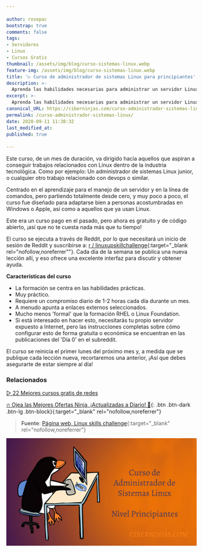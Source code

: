 ```yaml
---

author: rosepac
bootstrap: true
comments: false
tags:
- Servidores
- Linux
- Cursos Gratis
thumbnail: /assets/img/blog/curso-sistemas-linux.webp
feature-img: /assets/img/blog/curso-sistemas-linux.webp
title: '▷ Curso de administrador de sistemas Linux para principiantes'
description: >-
  Aprenda las habilidades necesarias para administrar un servidor Linux remoto desde la línea de comandos.
excerpt: >-
  Aprenda las habilidades necesarias para administrar un servidor Linux remoto desde la línea de comandos.
canonical_URL: https://ciberninjas.com/curso-administrador-sistemas-linux/
permalink: /curso-administrador-sistemas-linux/
date: 2020-09-11 11:38:32
last_modified_at: 
published: true

---
```


Este curso, de un mes de duración, va dirigido hacía aquellos que aspiran a conseguir trabajos relacionados con Linux dentro de la industria tecnológica. Como por ejemplo: Un administrador de sistemas Linux junior, o cualquier otro trabajo relacionado con devops o similar.

Centrado en el aprendizaje para el manejo de un servidor y en la línea de comandos, pero partiendo totalmente desde cero, y muy poco a poco, el curso fue diseñado para adaptarse bien a personas acostumbradas en Windows o Apple, así como a aquellos que ya usan Linux.

Este era un curso pago en el pasado, pero ahora es gratuito y de código abierto, ¡así que no te cuesta nada más que tu tiempo!

El curso se ejecuta a través de Reddit, por lo que necesitará un inicio de sesión de Reddit y suscribirse a: [r / linuxupskillchallenge](https://reddit.com/r/linuxupskillchallenge){:target="_blank rel="nofollow,noreferrer""}. Cada día de la semana se publica una nueva lección allí, y eso ofrece una excelente interfaz para discutir y obtener ayuda.

**Características del curso**

- La formación se centra en las habilidades prácticas.
- Muy práctico.
- Requiere un compromiso diario de 1-2 horas cada día durante un mes.
- A menudo apunta a enlaces externos seleccionados.
- Mucho menos 'formal' que la formación RHEL o Linux Foundation.
- Si está interesado en hacer esto, necesitarás tu propio servidor expuesto a Internet, pero las instrucciones completas sobre cómo configurar esto de forma gratuita o económica se encuentran en las publicaciones del 'Día 0' en el subreddit.

El curso se reinicia el primer lunes del próximo mes y, a medida que se publique cada lección nueva, recortaremos una anterior, ¡Así que debes asegurarte de estar siempre al día!

### **Relacionados** <!-- omit in toc -->

[▷ 22 Mejores cursos gratis de redes](https://ciberninjas.com/cursos-redes/)

[🔥 Ojea las Mejores Ofertas Ninja, ¡Actualizadas a Diario! 🎁](https://www.amazon.es/shop/cibercursos){: .btn .btn-dark .btn-lg .btn-block}{:target="_blank" rel="nofollow,noreferrer"}

> **Fuente**: [Página web, Linux skills challenge](https://www.linuxupskillchallenge.org/ "Página web, Linux skills challenge"){:target="_blank" rel="nofollow,noreferrer"}

![Curso de administrador de sistemas Linux para principiantes](/assets/img/blog/curso-sistemas-linux.webp "Curso de administrador de sistemas Linux para principiantes")